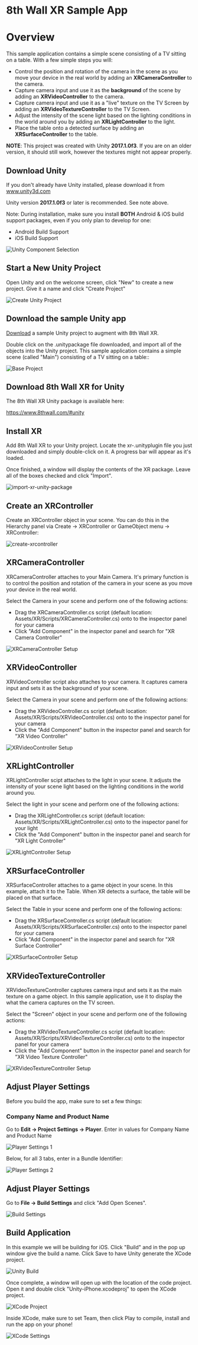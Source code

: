 # 8th Wall XR Sample App

# Overview

This sample application contains a simple scene consisting of a TV sitting on a table.  With a few simple steps you will:

* Control the position and rotation of the camera in the scene as you move your device in the real world by adding an **XRCameraController** to the camera.
* Capture camera input and use it as the **background** of the scene by adding an **XRVideoController** to the camera.
* Capture camera input and use it as a "live" texture on the TV Screen by adding an **XRVideoTextureController** to the TV Screen.
* Adjust the intensity of the scene light based on the lighting conditions in the world around you by adding an **XRLightController** to the light.
* Place the table onto a detected surface by adding an **XRSurfaceController** to the table.

**NOTE**: This project was created with Unity **2017.1.0f3**. If you are on an older version, it should still work, however the textures might not appear properly.

## Download Unity

If you don't already have Unity installed, please download it from <a href='https://www.unity3d.com' target='_blank'>www.unity3d.com</a>

Unity version **2017.1.0f3** or later is recommended. See note above.

Note: During installation, make sure you install **BOTH** Android & iOS build support packages, even if you only plan to develop for one:

* Android Build Support
* iOS Build Support

![Unity Component Selection](images/unity-component-selection.png)

## Start a New Unity Project

Open Unity and on the welcome screen, click "New" to create a new project.  Give it a name and click "Create Project"

![Create Unity Project](images/getting-started-new-project.png)

## Download the sample Unity app

[Download](https://github.com/8thwall/xr-unity/blob/master/projects/8thWallXR-Tutorial/8thWallXR-TutorialApp.unitypackage?raw=true) a sample Unity project to augment with 8th Wall XR.

Double click on the .unitypackage file downloaded, and import all of the objects into the Unity project.  This sample application contains a simple scene (called "Main") consisting of a TV sitting on a table::

![Base Project](images/getting-started-base-scene.png)

## Download 8th Wall XR for Unity

The 8th Wall XR Unity package is available here:

<a href='https://www.8thwall.com/#unity' target='_blank'>https://www.8thwall.com/#unity</a>

## Install XR

Add 8th Wall XR to your Unity project.  Locate the xr-<version>.unityplugin file you just downloaded and simply double-click on it.  A progress bar will appear as it's loaded.

Once finished, a window will display the contents of the XR package.  Leave all of the boxes checked and click "Import".

![import-xr-unity-package](images/getting-started-import-xr-unity-package.png)

## Create an XRController

Create an XRController object in your scene. You can do this in the Hierarchy panel via Create -> XRController or GameObject menu -> XRController:

![create-xrcontroller](images/getting-started-create-xrcontroller.png)

## XRCameraController

XRCameraController attaches to your Main Camera.  It's primary function is to control the position and rotation of the camera in your scene as you move your device in the real world.

Select the Camera in your scene and perform one of the following actions:

* Drag the XRCameraController.cs script (default location: Assets/XR/Scripts/XRCameraController.cs) onto to the inspector panel for your camera
* Click "Add Component" in the inspector panel and search for "XR Camera Controller"

![XRCameraController Setup](images/xr-camera-controller.png)

## XRVideoController

XRVideoController script also attaches to your camera.  It captures camera input and sets it as the background of your scene.

Select the Camera in your scene and perform one of the following actions:

* Drag the XRVideoController.cs script (default location: Assets/XR/Scripts/XRVideoController.cs) onto to the inspector panel for your camera
* Click the "Add Component" button in the inspector panel and search for "XR Video Controller"

![XRVideoController Setup](images/xr-video-controller.png)

## XRLightController

XRLightController scipt attaches to the light in your scene.  It adjusts the intensity of your scene light based on the lighting conditions in the world around you.

Select the light in your scene and perform one of the following actions:

* Drag the XRLightController.cs script (default location: Assets/XR/Scripts/XRLightController.cs) onto to the inspector panel for your light
* Click the "Add Component" button in the inspector panel and search for "XR Light Controller"

![XRLightController Setup](images/xr-light-controller.png)

## XRSurfaceController

XRSurfaceController attaches to a game object in your scene.  In this example, attach it to the Table.  When XR detects a surface, the table will be placed on that surface.

Select the Table in your scene and perform one of the following actions:

* Drag the XRSurfaceController.cs script (default location: Assets/XR/Scripts/XRSurfaceController.cs) onto to the inspector panel for your camera
* Click "Add Component" in the inspector panel and search for "XR Surface Controller"

![XRSurfaceController Setup](images/xr-surface-controller.png)

## XRVideoTextureController

XRVideoTextureController captures camera input and sets it as the main texture on a game object.  In this sample application, use it to display the what the camera captures on the TV screen.

Select the "Screen" object in your scene and perform one of the following actions:

* Drag the XRVideoTextureController.cs script (default location: Assets/XR/Scripts/XRVideoTextureController.cs) onto to the inspector panel for your camera
* Click the "Add Component" button in the inspector panel and search for "XR Video Texture Controller"

![XRVideoTextureController Setup](images/xr-video-texture-controller.png)

## Adjust Player Settings

Before you build the app, make sure to set a few things:

### Company Name and Product Name

Go to **Edit -> Project Settings -> Player**.  Enter in values for Company Name and Product Name

![Player Settings 1](images/player-settings-1.png)

Below, for all 3 tabs, enter in a Bundle Identifier:

![Player Settings 2](images/player-settings-2.png)

## Adjust Player Settings

Go to **File -> Build Settings** and click "Add Open Scenes".

![Build Settings](images/build-settings.png)

## Build Application

In this example we will be building for iOS.  Click "Build" and in the pop up window give the build a name.  Click Save to have Unity generate the XCode project.

![Unity Build](images/unity-build.png)

Once complete, a window will open up with the location of the code project.  Open it and double click "Unity-iPhone.xcodeproj" to open the XCode project.

![XCode Project](images/xcode-project.png)

Inside XCode, make sure to set Team, then click Play to compile, install and run the app on your phone!

![XCode Settings](images/xcode-settings.png)


